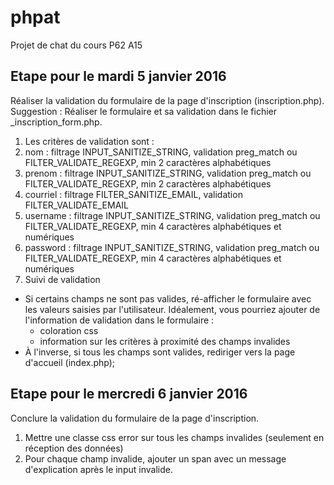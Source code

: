 # phpat
Projet de chat du cours P62 A15

## Etape pour le mardi 5 janvier 2016
Réaliser la validation du formulaire de la page d'inscription (inscription.php). Suggestion : Réaliser le formulaire et sa validation dans le fichier _inscription_form.php. 
1. Les critères de validation sont :
  1. nom : filtrage INPUT_SANITIZE_STRING, validation preg_match ou FILTER_VALIDATE_REGEXP, min 2 caractères alphabétiques
  2. prenom : filtrage INPUT_SANITIZE_STRING, validation preg_match ou FILTER_VALIDATE_REGEXP, min 2 caractères alphabétiques
  2. courriel :  filtrage FILTER_SANITIZE_EMAIL, validation FILTER_VALIDATE_EMAIL
  4. username : filtrage INPUT_SANITIZE_STRING, validation preg_match ou FILTER_VALIDATE_REGEXP, min 4 caractères alphabétiques et numériques
  5. password : filtrage INPUT_SANITIZE_STRING, validation preg_match ou FILTER_VALIDATE_REGEXP, min 4 caractères alphabétiques et numériques
2. Suivi de validation
  * Si certains champs ne sont pas valides, ré-afficher le formulaire avec les valeurs saisies par l'utilisateur. Idéalement, vous pourriez ajouter de l'information de validation dans le formulaire :
      * coloration css
      * information sur les critères à proximité des champs invalides
  * À l'inverse, si tous les  champs sont valides, rediriger vers la page d'accueil (index.php);


## Etape pour le mercredi 6 janvier 2016
Conclure la validation du formulaire de la page d'inscription. 
1. Mettre une classe css error sur tous les champs invalides (seulement en réception des données)
2. Pour chaque champ invalide, ajouter un span avec un message d'explication après le input invalide.